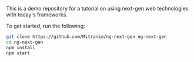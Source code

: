This is a demo repository for a tutorial on using next-gen web technologies
with today's frameworks.

To get started, run the following:

```sh
git clone https://github.com/Mitranim/ng-next-gen ng-next-gen
cd ng-next-gen
npm install
npm start
```
